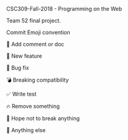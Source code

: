 CSC309-Fall-2018 - Programming on the Web

Team 52 final project.

Commit Emoji convention

📝 Add comment or doc

🎁 New feature

🐛 Bug fix

💣 Breaking compatibility

✅ Write test

🔥 Remove something

🙏 Hope not to break anything

🍺 Anything else
